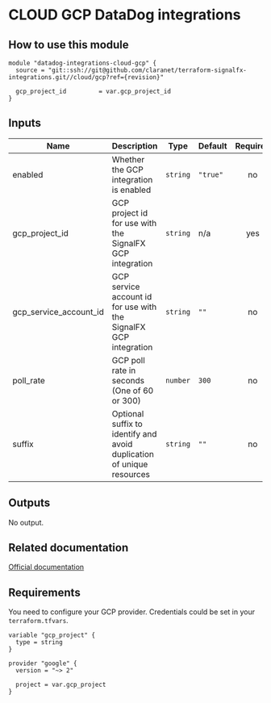 # CLOUD GCP DataDog integrations

## How to use this module

```hcl
module "datadog-integrations-cloud-gcp" {
  source = "git::ssh://git@github.com/claranet/terraform-signalfx-integrations.git//cloud/gcp?ref={revision}"

  gcp_project_id         = var.gcp_project_id
}

```

## Inputs

| Name | Description | Type | Default | Required |
|------|-------------|------|---------|:-----:|
| enabled | Whether the GCP integration is enabled | `string` | `"true"` | no |
| gcp\_project\_id | GCP project id for use with the SignalFX GCP integration | `string` | n/a | yes |
| gcp\_service\_account\_id | GCP service account id for use with the SignalFX GCP integration | `string` | `""` | no |
| poll\_rate | GCP poll rate in seconds (One of 60 or 300) | `number` | `300` | no |
| suffix | Optional suffix to identify and avoid duplication of unique resources | `string` | `""` | no |

## Outputs

No output.

## Related documentation

[Official documentation](https://docs.signalfx.com/en/latest/integrations/google-cloud-platform.html#connect-to-google-cloud-platform)

## Requirements

You need to configure your GCP provider.
Credentials could be set in your `terraform.tfvars`.

```
variable "gcp_project" {
  type = string
}

provider "google" {
  version = "~> 2"

  project = var.gcp_project
}
```
